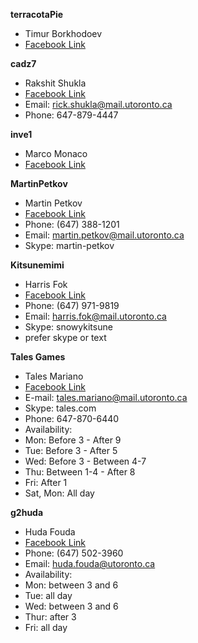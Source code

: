 
**terracotaPie**
* Timur Borkhodoev
* [Facebook Link](https://www.facebook.com/terracotaPiePie)

**cadz7**
* Rakshit Shukla  
* [Facebook Link](https://www.facebook.com/rick.shukla)  
* Email: rick.shukla@mail.utoronto.ca  
* Phone: 647-879-4447  

**inve1**
* Marco Monaco
* [Facebook Link](https://www.facebook.com/inventore1)

**MartinPetkov**
* Martin Petkov
* [Facebook Link](https://www.facebook.com/martin.p.petkov)
* Phone: (647) 388-1201
* Email: martin.petkov@mail.utoronto.ca
* Skype: martin-petkov

**Kitsunemimi**
* Harris Fok
* [Facebook Link](https://www.facebook.com/KarumiHakuhyou)
* Phone: (647) 971-9819
* Email: harris.fok@mail.utoronto.ca
* Skype: snowykitsune
* prefer skype or text

**Tales Games**
* Tales Mariano
* [Facebook Link](https://www.facebook.com/tales.mariano.7)
* E-mail: tales.mariano@mail.utoronto.ca
* Skype: tales.com
* Phone: 647-870-6440	
* Availability:
 * Mon: Before 3 - After 9
 * Tue: Before 3 - After 5
 * Wed: Before 3 - Between 4-7
 * Thu: Between 1-4 - After 8
 * Fri: After 1
 * Sat, Mon: All day

**g2huda**
* Huda Fouda
* [Facebook Link](https://www.facebook.com/huda.fouda)
* Phone: (647) 502-3960
* Email: huda.fouda@utoronto.ca
* Availability:
 * Mon: between 3 and 6
 * Tue: all day
 * Wed: between 3 and 6
 * Thur: after 3
 * Fri: all day
